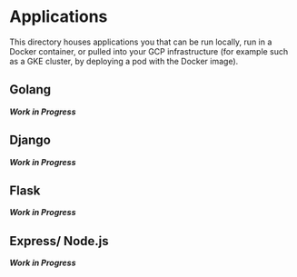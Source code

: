 # Applications

This directory houses applications you that can be run locally, run in a Docker container, or pulled into your GCP infrastructure (for example such as a GKE cluster, by deploying a pod with the Docker image).


## Golang

***Work in Progress***

## Django

***Work in Progress***


## Flask

***Work in Progress***


## Express/ Node.js

***Work in Progress***

